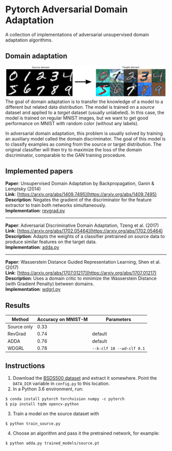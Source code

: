 # Pytorch Adversarial Domain Adaptation
A collection of implementations of adversarial unsupervised domain adaptation algorithms.

## Domain adaptation
![](task.png)
The goal of domain adaptation is to transfer the knowledge of a model to a different but related data distribution.
The model is trained on a *source* dataset and applied to a *target* dataset (usually unlabeled).
In this case, the model is trained on regular MNIST images, but we want to get good performance on MNIST with random color (without any labels).

In adversarial domain adaptation, this problem is usually solved by training an auxiliary model called the domain discriminator. The goal of this model is to classify examples as coming from the source or target distribution. The original classifier will then try to maximize the loss of the domain discriminator, comparable to the GAN training procedure.

## Implemented papers
**Paper**: Unsupervised Domain Adaptation by Backpropagation, Ganin & Lemptsky (2014)  
**Link**: [https://arxiv.org/abs/1409.7495](https://arxiv.org/abs/1409.7495)  
**Description**: Negates the gradient of the discriminator for the feature extractor to train both networks simultaneously.  
**Implementation**: [revgrad.py](https://github.com/jvanvugt/pytorch-domain-adaptation/blob/master/revgrad.py)

---

**Paper**: Adversarial Discriminative Domain Adaptation, Tzeng et al. (2017)  
**Link**: [https://arxiv.org/abs/1702.05464](https://arxiv.org/abs/1702.05464)  
**Description**: Adapts the weights of a classifier pretrained on source data to produce similar features on the target data.  
**Implementation**: [adda.py](https://github.com/jvanvugt/pytorch-domain-adaptation/blob/master/adda.py)

---

**Paper**: Wasserstein Distance Guided Representation Learning, Shen et al. (2017)  
**Link**: [https://arxiv.org/abs/1707.01217](https://arxiv.org/abs/1707.01217)  
**Description**: Uses a domain critic to minimize the Wasserstein Distance (with Gradient Penalty) between domains.  
**Implementation**: [wdgrl.py](https://github.com/jvanvugt/pytorch-domain-adaptation/blob/master/wdgrl.py)


## Results

Method      | Accuracy on MNIST-M | Parameters
------------|---------------------|-----------
Source only | 0.33                |
RevGrad     | 0.74                | default
ADDA        | 0.76                | default
WDGRL       | 0.78                | `--k-clf 10 --wd-clf 0.1`

## Instructions
1. Download the [BSDS500 dataset](https://www2.eecs.berkeley.edu/Research/Projects/CS/vision/grouping/resources.html#bsds500) and extract it somewhere. Point the `DATA_DIR` variable in `config.py` to this location.
2. In a Python 3.6 environment, run:
```
$ conda install pytorch torchvision numpy -c pytorch
$ pip install tqdm opencv-python
```
3. Train a model on the source dataset with
```
$ python train_source.py
```
4. Choose an algorithm and pass it the pretrained network, for example:
```
$ python adda.py trained_models/source.pt
```
